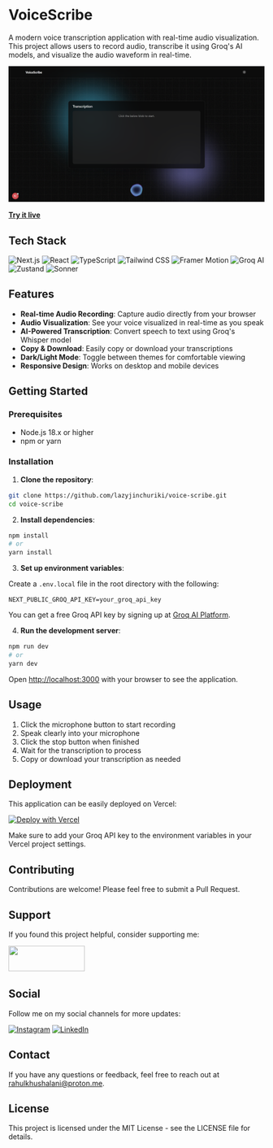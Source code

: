 # VoiceScribe

A modern voice transcription application with real-time audio visualization. This project allows users to record audio, transcribe it using Groq's AI models, and visualize the audio waveform in real-time.

![VoiceScribe Screenshot](./public/screenshot.png)

**[Try it live](https://voice-agent-alpha-six.vercel.app/)**

## Tech Stack

![Next.js](https://img.shields.io/badge/-Next.js%2015-000000?style=for-the-badge&logo=next.js&logoColor=white)
![React](https://img.shields.io/badge/-React%2019-61DAFB?style=for-the-badge&logo=react&logoColor=black)
![TypeScript](https://img.shields.io/badge/-TypeScript-3178C6?style=for-the-badge&logo=typescript&logoColor=white)
![Tailwind CSS](https://img.shields.io/badge/-Tailwind%20CSS-38B2AC?style=for-the-badge&logo=tailwind-css&logoColor=white)
![Framer Motion](https://img.shields.io/badge/-Framer%20Motion-0055FF?style=for-the-badge&logo=framer&logoColor=white)
![Groq AI](https://img.shields.io/badge/-Groq%20AI-6B46C1?style=for-the-badge&logo=ai&logoColor=white)
![Zustand](https://img.shields.io/badge/-Zustand-FF4154?style=for-the-badge&logo=react&logoColor=white)
![Sonner](https://img.shields.io/badge/-Sonner-000000?style=for-the-badge&logo=toast&logoColor=white)

## Features

- **Real-time Audio Recording**: Capture audio directly from your browser
- **Audio Visualization**: See your voice visualized in real-time as you speak
- **AI-Powered Transcription**: Convert speech to text using Groq's Whisper model
- **Copy & Download**: Easily copy or download your transcriptions
- **Dark/Light Mode**: Toggle between themes for comfortable viewing
- **Responsive Design**: Works on desktop and mobile devices

## Getting Started

### Prerequisites

- Node.js 18.x or higher
- npm or yarn

### Installation

1. **Clone the repository**:

```bash
git clone https://github.com/lazyjinchuriki/voice-scribe.git
cd voice-scribe
```

2. **Install dependencies**:

```bash
npm install
# or
yarn install
```

3. **Set up environment variables**:

Create a `.env.local` file in the root directory with the following:

```env
NEXT_PUBLIC_GROQ_API_KEY=your_groq_api_key
```

You can get a free Groq API key by signing up at [Groq AI Platform](https://console.groq.com/).

4. **Run the development server**:

```bash
npm run dev
# or
yarn dev
```

Open [http://localhost:3000](http://localhost:3000) with your browser to see the application.

## Usage

1. Click the microphone button to start recording
2. Speak clearly into your microphone
3. Click the stop button when finished
4. Wait for the transcription to process
5. Copy or download your transcription as needed

## Deployment

This application can be easily deployed on Vercel:

[![Deploy with Vercel](https://vercel.com/button)](https://vercel.com/new/clone?repository-url=https%3A%2F%2Fgithub.com%2Fyourusername%2Fvoice-scribe)

Make sure to add your Groq API key to the environment variables in your Vercel project settings.

## Contributing

Contributions are welcome! Please feel free to submit a Pull Request.

## Support

If you found this project helpful, consider supporting me:

<a href="https://www.buymeacoffee.com/lazyjinchuriki">
  <img src="https://www.buymeacoffee.com/assets/img/guidelines/download-assets-sm-1.svg" width="150" height="50">
</a>

## Social

Follow me on my social channels for more updates:

[![Instagram](https://img.shields.io/badge/Instagram-%40amundaneguy-E4405F?style=for-the-badge&logo=instagram&logoColor=white)](https://www.instagram.com/amundaneguy/)
[![LinkedIn](https://img.shields.io/badge/LinkedIn-Rahul%20Khushalani-0077B5?style=for-the-badge&logo=linkedin&logoColor=white)](https://www.linkedin.com/in/rahul-khushalani-77ab21201/)

## Contact

If you have any questions or feedback, feel free to reach out at [rahulkhushalani@proton.me](mailto:rahulkhushalani@proton.me).

## License

This project is licensed under the MIT License - see the LICENSE file for details.
